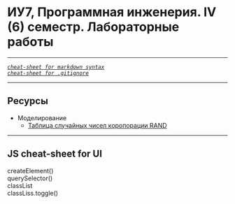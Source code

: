 # ИУ7, Программная инженерия. IV (6) семестр. Лабораторные работы

---

*[`cheat-sheet for markdown syntax`](https://www.markdownguide.org/cheat-sheet/)*  
*[`cheat-sheet for .gitignore`](https://git-scm.com/docs/gitignore)*

---

## Ресурсы
- Моделирование  
    - [Таблица случайных чисел коропорации RAND](https://www.rand.org/pubs/monograph_reports/MR1418.html)

---

## JS cheat-sheet for UI
createElement()  
querySelector()  
classList  
classLiss.toggle()  